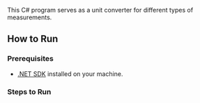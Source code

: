 This C# program serves as a unit converter for different types of measurements.

## How to Run

### Prerequisites
- [.NET SDK](https://dotnet.microsoft.com/download) installed on your machine.

### Steps to Run

